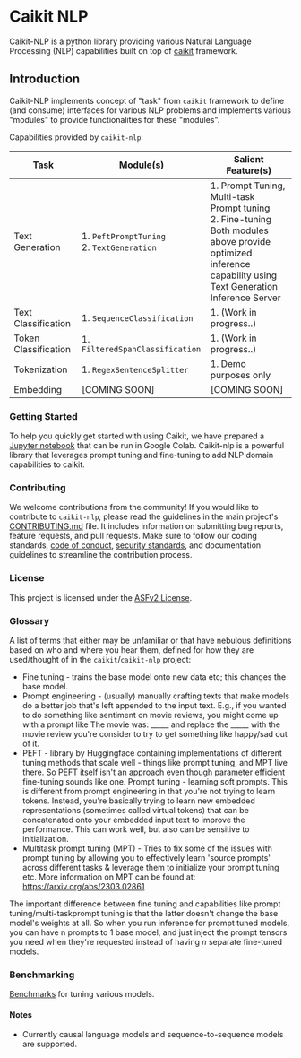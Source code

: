 # Caikit NLP

Caikit-NLP is a python library providing various Natural Language Processing (NLP) capabilities built on top of [caikit](https://github.com/caikit/caikit) framework. 

## Introduction

Caikit-NLP implements concept of "task" from `caikit` framework to define (and consume) interfaces for various NLP problems and implements various "modules" to provide functionalities for these "modules". 

Capabilities provided by `caikit-nlp`:

| Task                 | Module(s)                                 | Salient Feature(s)                                                                                                                                          |
|----------------------|-------------------------------------------|-------------------------------------------------------------------------------------------------------------------------------------------------------------|
| Text Generation      | 1. `PeftPromptTuning` <br> 2. `TextGeneration` | 1. Prompt Tuning, Multi-task Prompt tuning <br> 2. Fine-tuning  Both modules above provide optimized inference capability using Text Generation Inference Server |
| Text Classification  | 1. `SequenceClassification`               | 1. (Work in progress..)                                                                                                                                     |
| Token Classification | 1. `FilteredSpanClassification`           | 1. (Work in progress..)                                                                                                                                     |
| Tokenization         | 1. `RegexSentenceSplitter`                | 1. Demo purposes only                                                                                                                                       |
| Embedding         | [COMING SOON]                | [COMING SOON]                                                                                                                                       |

### Getting Started

To help you quickly get started with using Caikit, we have prepared a [Jupyter notebook](examples/Caikit_Getting_Started.ipynb) that can be run in Google Colab. Caikit-nlp is a powerful library that leverages prompt tuning and fine-tuning to add NLP domain capabilities to caikit.


### Contributing

We welcome contributions from the community! If you would like to contribute to `caikit-nlp`, please read the guidelines in the main project's [CONTRIBUTING.md](main/CONTRIBUTING.md) file. It includes information on submitting bug reports, feature requests, and pull requests. Make sure to follow our coding standards, [code of conduct](code-of-conduct.md), [security standards](https://github.com/caikit/community/blob/main/SECURITY.md), and documentation guidelines to streamline the contribution process.

### License

This project is licensed under the [ASFv2 License](LICENSE).

### Glossary

A list of terms that either may be unfamiliar or that have nebulous definitions based on who and where you hear them, defined for how they are used/thought of in the `caikit`/`caikit-nlp` project:

* Fine tuning - trains the base model onto new data etc; this changes the base model.
* Prompt engineering - (usually) manually crafting texts that make models do a better job that's left appended to the input text. E.g., if you wanted to do something like sentiment on movie reviews, you might come up with a prompt like The movie was: _____ and replace the _____  with the movie review you're consider to try to get something like happy/sad out of it.
* PEFT - library by Huggingface containing implementations of different tuning methods that scale well - things like prompt tuning, and MPT live there. So PEFT itself isn't an approach even though parameter efficient fine-tuning sounds like one.
Prompt tuning - learning soft prompts. This is different from prompt engineering in that you're not trying to learn tokens. Instead, you're basically trying to learn new embedded representations (sometimes called virtual tokens) that can be concatenated onto your embedded input text to improve the performance. This can work well, but also can be sensitive to initialization.
* Multitask prompt tuning (MPT) - Tries to fix some of the issues with prompt tuning by allowing you to effectively learn 'source prompts' across different tasks & leverage them to initialize your prompt tuning etc. More information on MPT can be found at: https://arxiv.org/abs/2303.02861

The important difference between fine tuning and capabilities like prompt tuning/multi-taskprompt tuning is that the latter doesn't change the base model's weights at all. So when you run inference for prompt tuned models, you can have n prompts to 1 base model, and just inject the prompt tensors you need when they're requested instead of having _n_ separate fine-tuned models.

### Benchmarking

[Benchmarks](./benchmarks/README.md) for tuning various models.

#### Notes

- Currently causal language models and sequence-to-sequence models are supported.
